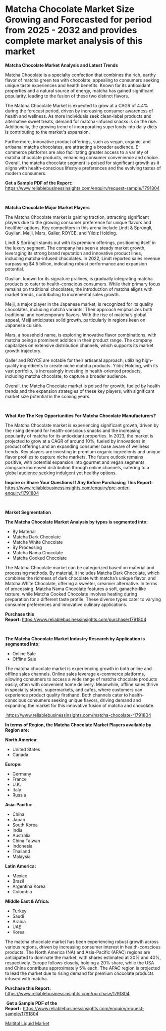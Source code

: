 <p><h1>Matcha Chocolate Market Size Growing and Forecasted for period from 2025 - 2032 and provides complete market analysis of this market</h1></p><p><strong>Matcha Chocolate Market Analysis and Latest Trends</strong></p>
<p><p>Matcha Chocolate is a specialty confection that combines the rich, earthy flavor of matcha green tea with chocolate, appealing to consumers seeking unique taste experiences and health benefits. Known for its antioxidant properties and a natural source of energy, matcha has gained significant popularity, leading to the fusion of these two distinct flavors.</p><p>The Matcha Chocolate Market is expected to grow at a CAGR of 4.4% during the forecast period, driven by increasing consumer awareness of health and wellness. As more individuals seek clean-label products and alternative sweet treats, demand for matcha-infused snacks is on the rise. Additionally, the growing trend of incorporating superfoods into daily diets is contributing to the market's expansion.</p><p>Furthermore, innovative product offerings, such as vegan, organic, and artisanal matcha chocolates, are attracting a broader audience. E-commerce platforms are also facilitating greater access to a variety of matcha chocolate products, enhancing consumer convenience and choice. Overall, the matcha chocolate segment is poised for significant growth as it aligns with health-conscious lifestyle preferences and the evolving tastes of modern consumers.</p></p>
<p><strong>Get a Sample PDF of the Report:&nbsp;</strong> <a href="https://www.reliablebusinessinsights.com/enquiry/request-sample/1791804?utm_campaign=2174&utm_medium=2&utm_source=Github&utm_content=ia&utm_term=14022025&utm_id=matcha-chocolate">https://www.reliablebusinessinsights.com/enquiry/request-sample/1791804</a></p>
<p>&nbsp;</p>
<p><strong>Matcha Chocolate Major Market Players</strong></p>
<p><p>The Matcha Chocolate market is gaining traction, attracting significant players due to the growing consumer preference for unique flavors and healthier options. Key competitors in this arena include Lindt & Sprüngli, Guylian, Meiji, Mars, Galler, ROYCE, and Yıldız Holding.</p><p>Lindt & Sprüngli stands out with its premium offerings, positioning itself in the luxury segment. The company has seen a steady market growth, leveraging its strong brand reputation and innovative product lines, including matcha-infused chocolates. In 2022, Lindt reported sales revenue surpassing $4.5 billion, indicating robust performance and expansion potential.</p><p>Guylian, known for its signature pralines, is gradually integrating matcha products to cater to health-conscious consumers. While their primary focus remains on traditional chocolates, the introduction of matcha aligns with market trends, contributing to incremental sales growth.</p><p>Meiji, a major player in the Japanese market, is recognized for its quality chocolates, including matcha variants. Their approach emphasizes both traditional and contemporary flavors. With the rise of matcha’s global appeal, Meiji anticipates solid growth, particularly in regions keen on Japanese cuisine.</p><p>Mars, a household name, is exploring innovative flavor combinations, with matcha being a prominent addition in their product range. The company capitalizes on extensive distribution channels, which supports its market growth trajectory.</p><p>Galler and ROYCE are notable for their artisanal approach, utilizing high-quality ingredients to create niche matcha products. Yıldız Holding, with its vast portfolio, is increasingly investing in health-oriented products, including matcha chocolate, to capture a broader audience.</p><p>Overall, the Matcha Chocolate market is poised for growth, fueled by health trends and the expansion strategies of these key players, with significant market size potential in the coming years.</p></p>
<p>&nbsp;</p>
<p><strong>What Are The Key Opportunities For Matcha Chocolate Manufacturers?</strong></p>
<p><p>The Matcha Chocolate market is experiencing significant growth, driven by the rising demand for health-conscious snacks and the increasing popularity of matcha for its antioxidant properties. In 2023, the market is projected to grow at a CAGR of around 10%, fueled by innovations in product offerings and an expanding consumer base aware of wellness trends. Key players are investing in premium organic ingredients and unique flavor profiles to capture niche markets. The future outlook remains positive, with potential expansion into gourmet and vegan segments, alongside increased distribution through online channels, catering to a global audience seeking indulgent yet healthy options.</p></p>
<p><strong>Inquire or Share Your Questions If Any Before Purchasing This Report:</strong> <a href="https://www.reliablebusinessinsights.com/enquiry/pre-order-enquiry/1791804?utm_campaign=2174&utm_medium=2&utm_source=Github&utm_content=ia&utm_term=14022025&utm_id=matcha-chocolate">https://www.reliablebusinessinsights.com/enquiry/pre-order-enquiry/1791804</a></p>
<p>&nbsp;</p>
<p><strong>Market Segmentation</strong></p>
<p><strong>The Matcha Chocolate Market Analysis by types is segmented into:</strong></p>
<p><ul><li>By Material</li><li>Matcha Dark Chocolate</li><li>Matcha White Chocolate</li><li>By Processing</li><li>Matcha Nama Chocolate</li><li>Matcha Cooked Chocolate</li></ul></p>
<p><p>The Matcha Chocolate market can be categorized based on material and processing methods. By material, it includes Matcha Dark Chocolate, which combines the richness of dark chocolate with matcha’s unique flavor, and Matcha White Chocolate, offering a sweeter, creamier alternative. In terms of processing, Matcha Nama Chocolate features a soft, ganache-like texture, while Matcha Cooked Chocolate involves heating during preparation for a different taste profile. These diverse types cater to varying consumer preferences and innovative culinary applications.</p></p>
<p><strong>Purchase this Report:&nbsp;</strong><a href="https://www.reliablebusinessinsights.com/purchase/1791804?utm_campaign=2174&utm_medium=2&utm_source=Github&utm_content=ia&utm_term=14022025&utm_id=matcha-chocolate">https://www.reliablebusinessinsights.com/purchase/1791804</a></p>
<p>&nbsp;</p>
<p><strong>The Matcha Chocolate Market Industry Research by Application is segmented into:</strong></p>
<p><ul><li>Online Sale</li><li>Offline Sale</li></ul></p>
<p><p>The matcha chocolate market is experiencing growth in both online and offline sales channels. Online sales leverage e-commerce platforms, allowing consumers to access a wide range of matcha chocolate products easily, often with convenient home delivery. Meanwhile, offline sales thrive in specialty stores, supermarkets, and cafes, where customers can experience product quality firsthand. Both channels cater to health-conscious consumers seeking unique flavors, driving demand and expanding the market for this innovative fusion of matcha and chocolate.</p></p>
<p><a href="https://www.reliablebusinessinsights.com/matcha-chocolate-r1791804?utm_campaign=2174&utm_medium=2&utm_source=Github&utm_content=ia&utm_term=14022025&utm_id=matcha-chocolate">&nbsp;https://www.reliablebusinessinsights.com/matcha-chocolate-r1791804</a></p>
<p><strong>In terms of Region, the Matcha Chocolate Market Players available by Region are:</strong></p>
<p>
    <p> <strong> North America: </strong>
        <ul>
            <li>United States</li>
            <li>Canada</li>
        </ul>
        </p> 
    <p> <strong> Europe: </strong>
        <ul>
            <li>Germany</li>
            <li>France</li>
            <li>U.K.</li>
            <li>Italy</li>
            <li>Russia</li>
        </ul>
        </p> 
    <p> <strong> Asia-Pacific: </strong>
        <ul>
            <li>China</li>
            <li>Japan</li>
            <li>South Korea</li>
            <li>India</li>
            <li>Australia</li>
            <li>China Taiwan</li>
            <li>Indonesia</li>
            <li>Thailand</li>
            <li>Malaysia</li>
        </ul>
        </p> 
    <p> <strong> Latin America: </strong>
        <ul>
            <li>Mexico</li>
            <li>Brazil</li>
            <li>Argentina Korea</li>
            <li>Colombia</li>
        </ul>
        </p> 
    <p> <strong> Middle East & Africa: </strong>
        <ul>
            <li>Turkey</li>
            <li>Saudi</li>
            <li>Arabia</li>
            <li>UAE</li>
            <li>Korea</li>
        </ul>
    </p>
    </p>
<p><p>The matcha chocolate market has been experiencing robust growth across various regions, driven by increasing consumer interest in health-conscious products. The North America (NA) and Asia-Pacific (APAC) regions are anticipated to dominate the market, with shares estimated at 30% and 40%, respectively. Europe follows closely, holding a 20% share, while the USA and China contribute approximately 5% each. The APAC region is projected to lead the market due to rising demand for premium chocolate products infused with matcha.</p></p>
<p><strong>Purchase this Report: </strong><a href="https://www.reliablebusinessinsights.com/purchase/1791804?utm_campaign=2174&utm_medium=2&utm_source=Github&utm_content=ia&utm_term=14022025&utm_id=matcha-chocolate">https://www.reliablebusinessinsights.com/purchase/1791804</a></p>
<p>&nbsp;<strong>Get a Sample PDF of the Report:&nbsp;&nbsp;</strong><a href="https://www.reliablebusinessinsights.com/enquiry/request-sample/1791804?utm_campaign=2174&utm_medium=2&utm_source=Github&utm_content=ia&utm_term=14022025&utm_id=matcha-chocolate">https://www.reliablebusinessinsights.com/enquiry/request-sample/1791804</a></p>
<p><strong></strong></p>
<p><p><a href="https://github.com/rosamariarocque98/Market-Research-Report-List-1/blob/main/maltitol-liquid-market.md?utm_campaign=2174&utm_medium=2&utm_source=Github&utm_content=ia&utm_term=14022025&utm_id=matcha-chocolate">Maltitol Liquid Market</a></p></p>